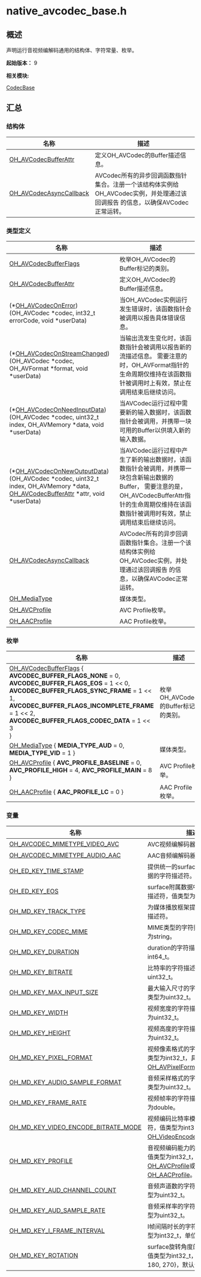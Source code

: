 # native_avcodec_base.h


## 概述

声明运行音视频编解码通用的结构体、字符常量、枚举。

**起始版本：**
9

**相关模块:**

[CodecBase](_codec_base.md)


## 汇总


### 结构体

| 名称 | 描述 | 
| -------- | -------- |
| [OH_AVCodecBufferAttr](_o_h___a_v_codec_buffer_attr.md) | 定义OH_AVCodec的Buffer描述信息。| 
| [OH_AVCodecAsyncCallback](_o_h___a_v_codec_async_callback.md) | AVCodec所有的异步回调函数指针集合。注册一个该结构体实例给OH_AVCodec实例，并处理通过该回调报告 的信息，以确保AVCodec正常运转。| 


### 类型定义

| 名称 | 描述 | 
| -------- | -------- |
| [OH_AVCodecBufferFlags](_codec_base.md#oh_avcodecbufferflags) | 枚举OH_AVCodec的Buffer标记的类别。| 
| [OH_AVCodecBufferAttr](_codec_base.md#oh_avcodecbufferattr) | 定义OH_AVCodec的Buffer描述信息。| 
| (\*[OH_AVCodecOnError](_codec_base.md#oh_avcodeconerror)) (OH_AVCodec \*codec, int32_t errorCode, void \*userData) | 当OH_AVCodec实例运行发生错误时，该函数指针会被调用以报告具体错误信息。| 
| (\*[OH_AVCodecOnStreamChanged](_codec_base.md#oh_avcodeconstreamchanged)) (OH_AVCodec \*codec, OH_AVFormat \*format, void \*userData) | 当输出流发生变化时，该函数指针会被调用以报告新的流描述信息。 需要注意的时，OH_AVFormat指针的生命周期仅维持在该函数指针被调用时上有效，禁止在调用结束后继续访问。| 
| (\*[OH_AVCodecOnNeedInputData](_codec_base.md#oh_avcodeconneedinputdata)) (OH_AVCodec \*codec, uint32_t index, OH_AVMemory \*data, void \*userData) | 当AVCodec运行过程中需要新的输入数据时，该函数指针会被调用，并携带一块可用的Buffer以供填入新的输入数据。| 
| (\*[OH_AVCodecOnNewOutputData](_codec_base.md#oh_avcodeconnewoutputdata)) (OH_AVCodec \*codec, uint32_t index, OH_AVMemory \*data, [OH_AVCodecBufferAttr](_o_h___a_v_codec_buffer_attr.md) \*attr, void \*userData) | 当AVCodec运行过程中产生了新的输出数据时，该函数指针会被调用，并携带一块包含新输出数据的Buffer， 需要注意的是，OH_AVCodecBufferAttr指针的生命周期仅维持在该函数指针被调用时有效，禁止调用结束后继续访问。| 
| [OH_AVCodecAsyncCallback](_codec_base.md#oh_avcodecasynccallback) | AVCodec所有的异步回调函数指针集合。注册一个该结构体实例给OH_AVCodec实例，并处理通过该回调报告 的信息，以确保AVCodec正常运转。| 
| [OH_MediaType](_codec_base.md#oh_mediatype) | 媒体类型。| 
| [OH_AVCProfile](_codec_base.md#oh_avcprofile) | AVC Profile枚举。| 
| [OH_AACProfile](_codec_base.md#oh_aacprofile) | AAC Profile枚举。| 


### 枚举

| 名称 | 描述 | 
| -------- | -------- |
| [OH_AVCodecBufferFlags](_codec_base.md#oh_avcodecbufferflags) {<br/>**AVCODEC_BUFFER_FLAGS_NONE** = 0,  **AVCODEC_BUFFER_FLAGS_EOS** = 1 &lt;&lt; 0,  **AVCODEC_BUFFER_FLAGS_SYNC_FRAME** = 1 &lt;&lt; 1,  **AVCODEC_BUFFER_FLAGS_INCOMPLETE_FRAME** = 1 &lt;&lt; 2,<br/> **AVCODEC_BUFFER_FLAGS_CODEC_DATA** = 1 &lt;&lt; 3<br/>} | 枚举OH_AVCodec的Buffer标记的类别。| 
| [OH_MediaType](_codec_base.md#oh_mediatype) {  **MEDIA_TYPE_AUD** = 0,  **MEDIA_TYPE_VID** = 1 } | 媒体类型。| 
| [OH_AVCProfile](_codec_base.md#oh_avcprofile) { **AVC_PROFILE_BASELINE** = 0, **AVC_PROFILE_HIGH** = 4, **AVC_PROFILE_MAIN** = 8 } | AVC Profile枚举。| 
| [OH_AACProfile](_codec_base.md#oh_aacprofile) { **AAC_PROFILE_LC** = 0 } | AAC Profile枚举。| 


### 变量

| 名称 | 描述 | 
| -------- | -------- |
| [OH_AVCODEC_MIMETYPE_VIDEO_AVC](_codec_base.md#oh_avcodec_mimetype_video_avc) | AVC视频编解码器的MIME类型。| 
| [OH_AVCODEC_MIMETYPE_AUDIO_AAC](_codec_base.md#oh_avcodec_mimetype_audio_aac) | AAC音频编解码器的MIME类型。| 
| [OH_ED_KEY_TIME_STAMP](_codec_base.md#oh_ed_key_time_stamp) | 提供统一的surface Buffer附属数据的字符描述符。| 
| [OH_ED_KEY_EOS](_codec_base.md#oh_ed_key_eos) | surface附属数据中结束流的字符描述符，值类型为bool。 | 
| [OH_MD_KEY_TRACK_TYPE](_codec_base.md#oh_md_key_track_type) | 为媒体播放框架提供统一的字符描述符。| 
| [OH_MD_KEY_CODEC_MIME](_codec_base.md#oh_md_key_codec_mime) | MIME类型的字符描述符，值类型为string。 | 
| [OH_MD_KEY_DURATION](_codec_base.md#oh_md_key_duration) |duration的字符描述符，值类型为int64_t。| 
| [OH_MD_KEY_BITRATE](_codec_base.md#oh_md_key_bitrate) | 比特率的字符描述符，值类型为uint32_t。 | 
| [OH_MD_KEY_MAX_INPUT_SIZE](_codec_base.md#oh_md_key_max_input_size) | 最大输入尺寸的字符描述符，值类型为uint32_t。 | 
| [OH_MD_KEY_WIDTH](_codec_base.md#oh_md_key_width) | 视频宽度的字符描述符，值类型为uint32_t。 | 
| [OH_MD_KEY_HEIGHT](_codec_base.md#oh_md_key_height) | 视频高度的字符描述符，值类型为uint32_t。 | 
| [OH_MD_KEY_PIXEL_FORMAT](_codec_base.md#oh_md_key_pixel_format) | 视频像素格式的字符描述符，值类型为int32_t，具体见[OH_AVPixelFormat](_core.md#oh_avpixelformat)。 | 
| [OH_MD_KEY_AUDIO_SAMPLE_FORMAT](_codec_base.md#oh_md_key_audio_sample_format) | 音频采样格式的字符描述符，值类型为uint32_t。 | 
| [OH_MD_KEY_FRAME_RATE](_codec_base.md#oh_md_key_frame_rate) | 视频帧率的字符描述符，值类型为double。| 
| [OH_MD_KEY_VIDEO_ENCODE_BITRATE_MODE](_codec_base.md#oh_md_key_video_encode_bitrate_mode) | 视频编码比特率模式的字符描述符，值类型为int32_t，具体见[OH_VideoEncodeBitrateMode](_core.md#oh_videoencodebitratemode)。 | 
| [OH_MD_KEY_PROFILE](_codec_base.md#oh_md_key_profile) | 音视频编码能力的字符描述符，值类型为int32_t，具体见[OH_AVCProfile](_codec_base.md#oh_avcprofile)或[OH_AACProfile](_codec_base.md#oh_aacprofile)。 | 
| [OH_MD_KEY_AUD_CHANNEL_COUNT](_codec_base.md#oh_md_key_aud_channel_count) | 音频声道数的字符描述符，值类型为uint32_t。 | 
| [OH_MD_KEY_AUD_SAMPLE_RATE](_codec_base.md#oh_md_key_aud_sample_rate) | 音频采样率的字符描述符，值类型为uint32_t。 | 
| [OH_MD_KEY_I_FRAME_INTERVAL](_codec_base.md#oh_md_key_i_frame_interval) | I帧间隔时长的字符描述符，值类型为int32_t，单位是毫秒。| 
| [OH_MD_KEY_ROTATION](_codec_base.md#oh_md_key_rotation) | surface旋转角度的字符描述符，值类型为int32_t，限于{0, 90, 180, 270}，默认值为0。 | 
